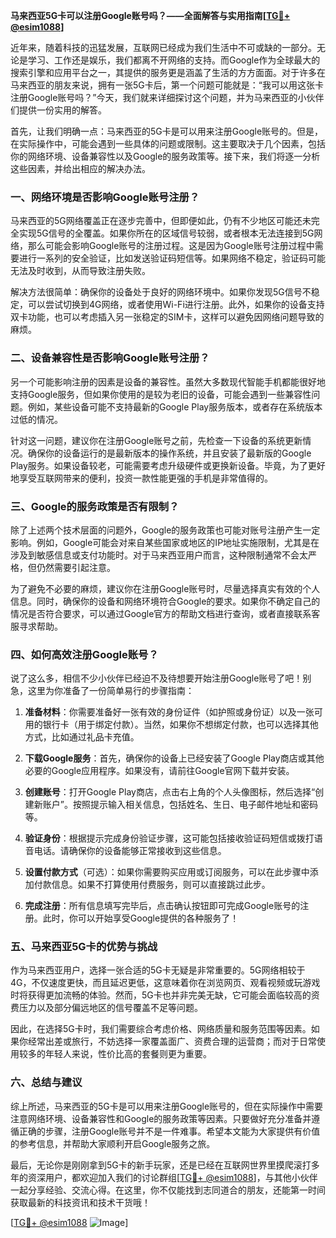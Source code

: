 **马来西亚5G卡可以注册Google账号吗？——全面解答与实用指南[[TG💪+ @esim1088](https://t.me/s/esim1088)]**

近年来，随着科技的迅猛发展，互联网已经成为我们生活中不可或缺的一部分。无论是学习、工作还是娱乐，我们都离不开网络的支持。而Google作为全球最大的搜索引擎和应用平台之一，其提供的服务更是涵盖了生活的方方面面。对于许多在马来西亚的朋友来说，拥有一张5G卡后，第一个问题可能就是：“我可以用这张卡注册Google账号吗？”今天，我们就来详细探讨这个问题，并为马来西亚的小伙伴们提供一份实用的解答。

首先，让我们明确一点：马来西亚的5G卡是可以用来注册Google账号的。但是，在实际操作中，可能会遇到一些具体的问题或限制。这主要取决于几个因素，包括你的网络环境、设备兼容性以及Google的服务政策等。接下来，我们将逐一分析这些因素，并给出相应的解决办法。

### **一、网络环境是否影响Google账号注册？**

马来西亚的5G网络覆盖正在逐步完善中，但即便如此，仍有不少地区可能还未完全实现5G信号的全覆盖。如果你所在的区域信号较弱，或者根本无法连接到5G网络，那么可能会影响Google账号的注册过程。这是因为Google账号注册过程中需要进行一系列的安全验证，比如发送验证码短信等。如果网络不稳定，验证码可能无法及时收到，从而导致注册失败。

解决方法很简单：确保你的设备处于良好的网络环境中。如果你发现5G信号不稳定，可以尝试切换到4G网络，或者使用Wi-Fi进行注册。此外，如果你的设备支持双卡功能，也可以考虑插入另一张稳定的SIM卡，这样可以避免因网络问题导致的麻烦。

### **二、设备兼容性是否影响Google账号注册？**

另一个可能影响注册的因素是设备的兼容性。虽然大多数现代智能手机都能很好地支持Google服务，但如果你使用的是较为老旧的设备，可能会遇到一些兼容性问题。例如，某些设备可能不支持最新的Google Play服务版本，或者存在系统版本过低的情况。

针对这一问题，建议你在注册Google账号之前，先检查一下设备的系统更新情况。确保你的设备运行的是最新版本的操作系统，并且安装了最新版的Google Play服务。如果设备较老，可能需要考虑升级硬件或更换新设备。毕竟，为了更好地享受互联网带来的便利，投资一款性能更强的手机是非常值得的。

### **三、Google的服务政策是否有限制？**

除了上述两个技术层面的问题外，Google的服务政策也可能对账号注册产生一定影响。例如，Google可能会对来自某些国家或地区的IP地址实施限制，尤其是在涉及到敏感信息或支付功能时。对于马来西亚用户而言，这种限制通常不会太严格，但仍然需要引起注意。

为了避免不必要的麻烦，建议你在注册Google账号时，尽量选择真实有效的个人信息。同时，确保你的设备和网络环境符合Google的要求。如果你不确定自己的情况是否符合要求，可以通过Google官方的帮助文档进行查询，或者直接联系客服寻求帮助。

### **四、如何高效注册Google账号？**

说了这么多，相信不少小伙伴已经迫不及待想要开始注册Google账号了吧！别急，这里为你准备了一份简单易行的步骤指南：

1. **准备材料**：你需要准备好一张有效的身份证件（如护照或身份证）以及一张可用的银行卡（用于绑定付款）。当然，如果你不想绑定付款，也可以选择其他方式，比如通过礼品卡充值。

2. **下载Google服务**：首先，确保你的设备上已经安装了Google Play商店或其他必要的Google应用程序。如果没有，请前往Google官网下载并安装。

3. **创建账号**：打开Google Play商店，点击右上角的个人头像图标，然后选择“创建新账户”。按照提示输入相关信息，包括姓名、生日、电子邮件地址和密码等。

4. **验证身份**：根据提示完成身份验证步骤，这可能包括接收验证码短信或拨打语音电话。请确保你的设备能够正常接收到这些信息。

5. **设置付款方式**（可选）：如果你需要购买应用或订阅服务，可以在此步骤中添加付款信息。如果不打算使用付费服务，则可以直接跳过此步。

6. **完成注册**：所有信息填写完毕后，点击确认按钮即可完成Google账号的注册。此时，你可以开始享受Google提供的各种服务了！

### **五、马来西亚5G卡的优势与挑战**

作为马来西亚用户，选择一张合适的5G卡无疑是非常重要的。5G网络相较于4G，不仅速度更快，而且延迟更低，这意味着你在浏览网页、观看视频或玩游戏时将获得更加流畅的体验。然而，5G卡也并非完美无缺，它可能会面临较高的资费压力以及部分偏远地区的信号覆盖不足等问题。

因此，在选择5G卡时，我们需要综合考虑价格、网络质量和服务范围等因素。如果你经常出差或旅行，不妨选择一家覆盖面广、资费合理的运营商；而对于日常使用较多的年轻人来说，性价比高的套餐则更为重要。

### **六、总结与建议**

综上所述，马来西亚的5G卡是可以用来注册Google账号的，但在实际操作中需要注意网络环境、设备兼容性和Google的服务政策等因素。只要做好充分准备并遵循正确的步骤，注册Google账号并不是一件难事。希望本文能为大家提供有价值的参考信息，并帮助大家顺利开启Google服务之旅。

最后，无论你是刚刚拿到5G卡的新手玩家，还是已经在互联网世界里摸爬滚打多年的资深用户，都欢迎加入我们的讨论群组[[TG💪+ @esim1088](https://t.me/s/esim1088)]，与其他小伙伴一起分享经验、交流心得。在这里，你不仅能找到志同道合的朋友，还能第一时间获取最新的科技资讯和技术干货哦！

[[TG💪+ @esim1088](https://t.me/s/esim1088) ![Image](https://i.postimg.cc/4NQfJmqS/Snipaste-2025-05-13-00-14-12.png)]